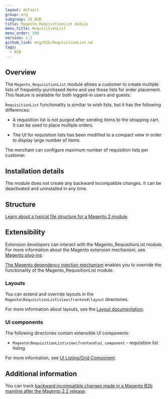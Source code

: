 ```yaml
---
layout: default
group: mrg
subgroup: 30_B2B
title: Magento_RequisitionList module
menu_title: RequisitionList
menu_order: 190
version: 2.2
github_link: mrg/b2b/RequisitionList.md
tags:
  - B2B
---
```


## Overview

The `Magento_RequisitionList` module allows a customer to create multiple lists of frequently-purchased items and use those lists for order placement. This feature is available for both logged-in users and guests.

`RequisitionList` functionality is similiar to wish lists, but it has the following differences:

* A requisition list is not purged after sending items to the shopping cart. It can be used to place multiple orders.

* The UI for requisition lists has been modified to a compact view in order to display large number of items.

The merchant can configure maximum number of requisition lists per customer.

## Installation details

The module does not create any backward incompatible changes. It can be deactivated and uninstalled in any time.

## Structure

[Learn about a typical file structure for a Magento 2 module]({{page.baseurl}}extension-dev-guide/build/module-file-structure.html).

## Extensibility

Extension developers can interact with the Magento_RequisitionList module. For more information about the Magento extension mechanism, see [Magento plug-ins]({{page.baseurl}}extension-dev-guide/plugins.html).

[The Magento dependency injection mechanism]({{page.baseurl}}extension-dev-guide/depend-inj.html) enables you to override the functionality of the Magento_RequisitionList module.

### Layouts

You can extend and override layouts in the `Magento\RequisitionList\view\frontend\layout` directories.

For more information about layouts, see the [Layout documentation]({{page.baseurl}}frontend-dev-guide/layouts/layout-overview.html).

### UI components

The following directories contain extensible UI components:

* `Magento\RequisitionList\view\frontend\ui_component` - requisition list listing

For more information, see [UI Listing/Grid Component]({{page.baseurl}}ui-components/ui-listing-grid.html).

## Additional information

You can track [backward incompatible changes made in a Magento B2b mainline after the Magento 2.2 release]({{page.baseurl}}release-notes/changes/b2b_changes.html).

